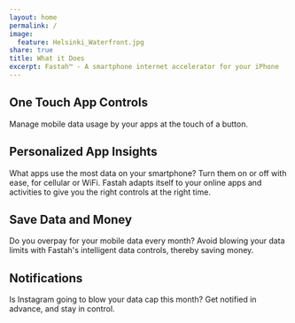 ```yaml
---
layout: home
permalink: /
image:
  feature: Helsinki_Waterfront.jpg
share: true
title: What it Does
excerpt: Fastah™ - A smartphone internet accelerator for your iPhone
---
```


<div class="tiles">

<div class="tile">
  <h2 class="post-title">One Touch App Controls</h2>
  <p class="post-excerpt">Manage mobile data usage by your apps at the touch of a button.
</p>
</div><!-- /.tile -->

<div class="tile">
  <h2 class="post-title">Personalized App Insights</h2>
  <p class="post-excerpt">What apps use the most data on your smartphone? Turn them on or off with ease, for cellular or WiFi. Fastah adapts itself to your online apps and activities to give you the right controls at the right time.</p>
</div><!-- /.tile -->

<div class="tile">
  <h2 class="post-title">Save Data and Money</h2>
  <p class="post-excerpt">Do you overpay for your mobile data every month? Avoid blowing your data limits with Fastah's intelligent data controls, thereby saving money.</p>
</div><!-- /.tile -->

<div class="tile">
<h2 class="post-title">Notifications</h2>
<p class="post-excerpt">Is Instagram going to blow your data cap this month? Get notified in advance, and stay in control.</p>
</div><!-- /.tile -->

</div><!-- /.tiles -->

